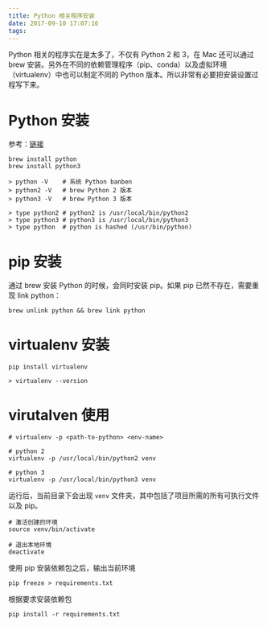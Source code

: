 ```yaml
---
title: Python 相关程序安装
date: 2017-09-10 17:07:16
tags:
---
```


Python 相关的程序实在是太多了，不仅有 Python 2 和 3，在 Mac 还可以通过 brew 安装。另外在不同的依赖管理程序（pip、conda）以及虚拟环境（virtualenv）中也可以制定不同的 Python 版本。所以非常有必要把安装设置过程写下来。

# Python 安装
参考：[链接](http://docs.python-guide.org/en/latest/starting/install/osx/)
```
brew install python
brew install python3

> python -V    # 系统 Python banben
> python2 -V   # brew Python 2 版本
> python3 -V   # brew Python 3 版本

> type python2 # python2 is /usr/local/bin/python2
> type python3 # python3 is /usr/local/bin/python3
> type python  # python is hashed (/usr/bin/python)
```

# pip 安装
通过 brew 安装 Python 的时候，会同时安装 pip。如果 pip 已然不存在，需要重现 link python：
```
brew unlink python && brew link python
```

# virtualenv 安装
```
pip install virtualenv

> virtualenv --version
```

# virutalven 使用
```
# virtualenv -p <path-to-python> <env-name>

# python 2
virtualenv -p /usr/local/bin/python2 venv

# python 3
virtualenv -p /usr/local/bin/python3 venv
```

运行后，当前目录下会出现 `venv` 文件夹，其中包括了项目所需的所有可执行文件以及 pip。


```
# 激活创建的环境
source venv/bin/activate

# 退出本地环境
deactivate
```

使用 pip 安装依赖包之后，输出当前环境
```
pip freeze > requirements.txt
```

根据要求安装依赖包
```
pip install -r requirements.txt
```
